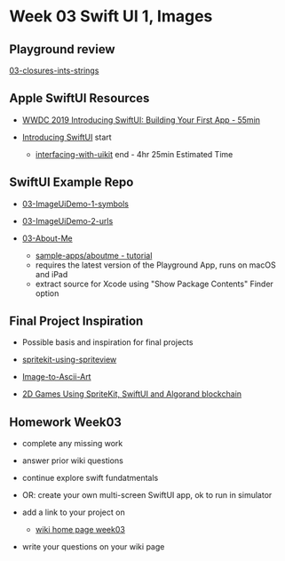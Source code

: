 # Week 03 Swift UI 1, Images

<!--
## Resource checkin
- [Apple Swift Docs - developer](https://developer.apple.com/documentation/swift)
- [Apple Swift Docs - A Swift Tour](https://docs.swift.org/swift-book/GuidedTour/GuidedTour.html)
- [linkedin swift-5-essential-training ](https://www.linkedin.com/learning/swift-5-essential-training)
- [Ray Wenderlich - your-first-ios-swiftui-app](https://www.raywenderlich.com/28797163-your-first-ios-swiftui-app-an-app-from-scratch)
-->

## Playground review

[03-closures-ints-strings](https://github.com/mobilelabclass-itp/03-closures-ints-strings)

## Apple SwiftUI Resources

- [WWDC 2019 Introducing SwiftUI: Building Your First App - 55min](https://developer.apple.com/videos/play/wwdc2019/204/)

- [Introducing SwiftUI](https://developer.apple.com/tutorials/swiftui) start
  - [interfacing-with-uikit](https://developer.apple.com/tutorials/swiftui/interfacing-with-uikit) end - 4hr 25min Estimated Time

<!-- - [InterfacingWithUIKit.zip](https://docs-assets.developer.apple.com/published/242e2bc4bd32f82ad6c54ca5cd01f222/15600/InterfacingWithUIKit.zip) -->

## SwiftUI Example Repo

- [03-ImageUiDemo-1-symbols](https://github.com/mobilelabclass-itp/03-ImageUiDemo-1-symbols)

- [03-ImageUiDemo-2-urls](https://github.com/mobilelabclass-itp/03-ImageUiDemo-2-urls)

- [03-About-Me](https://github.com/mobilelabclass-itp/03-About-Me)
  - [sample-apps/aboutme - tutorial](https://developer.apple.com/tutorials/sample-apps/aboutme)
  - requires the latest version of the Playground App, runs on macOS and iPad
  - extract source for Xcode using "Show Package Contents" Finder option

## Final Project Inspiration

- Possible basis and inspiration for final projects

<!-- - [camera-app-with-swiftui-and-combine](https://www.kodeco.com/26244793-building-a-camera-app-with-swiftui-and-combine) -->

- [spritekit-using-spriteview](https://www.hackingwithswift.com/quick-start/swiftui/how-to-integrate-spritekit-using-spriteview)

- [Image-to-Ascii-Art](https://github.com/liamrosenfeld/Image-to-Ascii-Art)

- [2D Games Using SpriteKit, SwiftUI and Algorand blockchain](https://developer.algorand.org/tutorials/developing-2d-games-using-spritekit-and-swiftui-part-1/)

## Homework Week03

- complete any missing work

- answer prior wiki questions

- continue explore swift fundatmentals

- OR: create your own multi-screen SwiftUI app, ok to run in simulator

- add a link to your project on

  - [wiki home page week03](https://github.com/mobilelabclass-itp/content-2023/wiki#week-03-homework)

- write your questions on your wiki page
